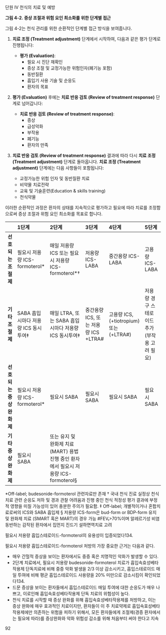 단원 IV
천식의 치료 및 예방

**그림 4-2. 증상 조절과 위험 요인 최소화를 위한 단계별 접근**

그림 4-2는 천식 관리를 위한 순환적인 단계별 접근 방식을 보여줍니다.

1.  **치료 조정 (Treatment adjustment)** 단계에서 시작하여, 다음과 같은 평가 단계로 진행됩니다:
    *   **평가 (Evaluation)**:
        *   필요 시 진단 재확인
        *   증상 조절 및 교정가능한 위험인자(폐기능 포함)
        *   동반질환
        *   흡입기 사용 기술 및 순응도
        *   환자의 목표

2.  **평가 (Evaluation)** 후에는 **치료 반응 검토 (Review of treatment response)** 단계로 넘어갑니다:
    *   **치료 반응 검토 (Review of treatment response)**:
        *   증상
        *   급성악화
        *   부작용
        *   폐기능
        *   환자의 만족

3.  **치료 반응 검토 (Review of treatment response)** 결과에 따라 다시 **치료 조정 (Treatment adjustment)** 단계로 돌아옵니다. **치료 조정 (Treatment adjustment)** 단계에는 다음 사항들이 포함됩니다:
    *   교정가능한 위험 인자 및 동반질환 치료
    *   비약물 치료전략
    *   교육 및 기술훈련(Education & skills training)
    *   천식약물

이러한 순환적인 과정은 환자의 상태를 지속적으로 평가하고 필요에 따라 치료를 조정함으로써 증상 조절과 위험 요인 최소화를 목표로 합니다.

| | 1단계 | 2단계 | 3단계 | 4단계 | 5단계 |
|:---|:---|:---|:---|:---|:---|
| **선호되는 조절제** | 필요시 저용량 ICS-formoterol* | 매일 저용량 ICS 또는 필요시 저용량 ICS-formoterol*† | 저용량 ICS-LABA | 중간용량 ICS-LABA | 고용량 ICS-LABA |
| **기타 조절제** | SABA 흡입시마다 저용량 ICS 동시투여‡ | 매일 LTRA, 또는 SABA 흡입시마다 저용량 ICS 동시투여‡ | 중간용량 ICS, 또는 저용량 ICS +LTRA# | 고용량 ICS, (+tiotropium) 또는 (+LTRA#) | 저용량 경구 스테로이드 추가(부작용 고려 필요) |
| **선호되는 증상 완화제** | 필요시 저용량 ICS-formoterol* | 필요시 SABA | 필요시 SABA | 필요시 SABA | 필요시 SABA |
| **기타 증상완화제** | 필요시 SABA | 또는 유지 및 완화제 치료(MART) 용법 진행 중인 환자에서 필요시 저용량 ICS-formoterol§ | | | |

\*Off-label; budesonide-formoterol 관련자료만 존재
† 국내 천식 진료 실정상 천식 치료 관련 순응도 저하 및 경과 관찰 어려움과 진행 중인 천식 적정성 평가 결과에 부정적 영향을 미칠 가능성이 있어 충분한 주의가 필요함.
‡ Off-label; 개별적이거나 혼합치료로써의 ICS와 SABA 흡입제
§ 저용량 ICS-form은 bud-form or BDP-form 유지 및 완화제 치료 (SMART 혹은 MART)의 경우 가능
#FEV₁>70%이며 알레르기성 비염 동반하는 감작된 환자에서 집먼지 진드기 설하면역치료 고려

필요시 저용량 흡입스테로이드-formoterol의 유용성이 입증되었다134.

필요시 저용량 흡입스테로이드-formoterol 처방의 가장 중요한 근거는 다음과 같다.
- 매우 간헐적 증상을 보이는 환자에서도 중증 혹은 치명적인 악화가 발생할 수 있다.
- 2단계 치료에서, 필요시 저용량 budesonide-formoterol 치료가 흡입속효성베타작용제 단독치료에 비해 중증 악화 발생을 2/3 이상 감소시키고, 흡입스테로이드 매일 투여에 비해 평균 흡입스테로이드 사용량을 20% 미만으로 감소시킴이 확인되었다134.
- 드문 증상을 보이는 환자들에서 흡입스테로이드 매일 투여에 대한 순응도가 매우 나쁘고, 이로인해 흡입속효성베타작용제 단독 치료의 위험성이 높다.
- 천식 치료를 시작할 때 증상 완화를 위해 흡입속효성베타작용제를 처방하고, 이는 증상 완화에 매우 효과적인 치료이지만, 환자들이 이 주 치료약제로 흡입속효성베타작용제에만 의존하는 위험을 피하기 위해서, 모든 환자들에게 조절제(경증 환자에서는 필요에 따라)를 증상완화와 악화 위험성 감소를 위해 처음부터 써야 한다고 지속

<PAGE>92